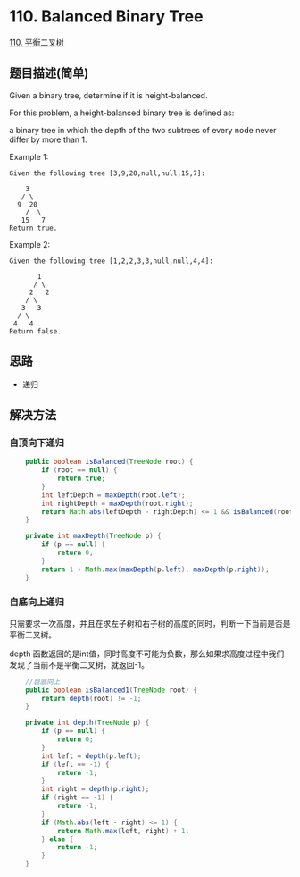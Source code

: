 # 110. Balanced Binary Tree
[110. 平衡二叉树](https://leetcode-cn.com/problems/balanced-binary-tree/)

## 题目描述(简单)

Given a binary tree, determine if it is height-balanced.

For this problem, a height-balanced binary tree is defined as:

a binary tree in which the depth of the two subtrees of every node never differ by more than 1.

Example 1:
```
Given the following tree [3,9,20,null,null,15,7]:

    3
   / \
  9  20
    /  \
   15   7
Return true.
```
Example 2:
```
Given the following tree [1,2,2,3,3,null,null,4,4]:

       1
      / \
     2   2
    / \
   3   3
  / \
 4   4
Return false.
```



## 思路

- 递归

## 解决方法

### 自顶向下递归

```java
    public boolean isBalanced(TreeNode root) {
        if (root == null) {
            return true;
        }
        int leftDepth = maxDepth(root.left);
        int rightDepth = maxDepth(root.right);
        return Math.abs(leftDepth - rightDepth) <= 1 && isBalanced(root.left) && isBalanced(root.right);
    }

    private int maxDepth(TreeNode p) {
        if (p == null) {
            return 0;
        }
        return 1 + Math.max(maxDepth(p.left), maxDepth(p.right));
    }
```



### 自底向上递归

只需要求一次高度，并且在求左子树和右子树的高度的同时，判断一下当前是否是平衡二叉树。

depth 函数返回的是int值，同时高度不可能为负数，那么如果求高度过程中我们发现了当前不是平衡二叉树，就返回-1。

```java
    //自底向上
    public boolean isBalanced1(TreeNode root) {
        return depth(root) != -1;
    }

    private int depth(TreeNode p) {
        if (p == null) {
            return 0;
        }
        int left = depth(p.left);
        if (left == -1) {
            return -1;
        }
        int right = depth(p.right);
        if (right == -1) {
            return -1;
        }
        if (Math.abs(left - right) <= 1) {
            return Math.max(left, right) + 1;
        } else {
            return -1;
        }
    }
```

